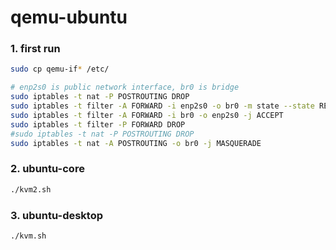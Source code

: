 # qemu-ubuntu

### 1. first run
```sh
sudo cp qemu-if* /etc/

# enp2s0 is public network interface, br0 is bridge
sudo iptables -t nat -P POSTROUTING DROP
sudo iptables -t filter -A FORWARD -i enp2s0 -o br0 -m state --state RELATED,ESTABLISHED -j ACCEPT
sudo iptables -t filter -A FORWARD -i br0 -o enp2s0 -j ACCEPT
sudo iptables -t filter -P FORWARD DROP
#sudo iptables -t nat -P POSTROUTING DROP
sudo iptables -t nat -A POSTROUTING -o br0 -j MASQUERADE
```
### 2. ubuntu-core
```sh
./kvm2.sh
```
### 3. ubuntu-desktop
```sh
./kvm.sh
```

